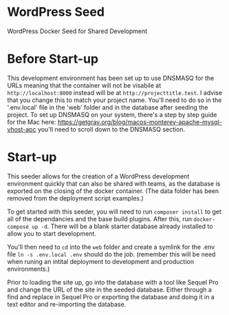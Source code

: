 # WordPress Seed
WordPress Docker Seed for Shared Development

# Before Start-up
This development environment has been set up to use DNSMASQ for the URLs meaning that the container will not be visabile at `http://localhost:8000` instead will be at `http://projecttitle.test`. I advise that you change this to match your project name. You'll need to do so in the '.env.local' file in the 'web' folder and in the database after seeding the project. 
To set up DNSMASQ on your system, there's a step by step guide for the Mac here: https://getgrav.org/blog/macos-monterey-apache-mysql-vhost-apc you'll need to scroll down to the DNSMASQ section. 
# Start-up
This seeder allows for the creation of a WordPress development environment quickly that can also be shared with teams, as the database is exported on the closing of the docker container. (The data folder has been removed from the deployment script examples.)

To get started with this seeder, you will need to run `composer install` to get all of the dependancies and the base build plugins. 
After this, run `docker-compose up -d`. There will be a blank starter database already installed to allow you to start development. 

You'll then need to `cd` into the `web` folder and create a symlink for the .env file `ln -s .env.local .env` should do the job. (remember this will be need when runing an intital deployment to development and production environments.) 

Prior to loading the site up, go into the database with a tool like Sequel Pro and change the URL of the site in the seeded database. Either through a find and replace in Sequel Pro or exporting the database and doing it in a text editor and re-importing the database. 